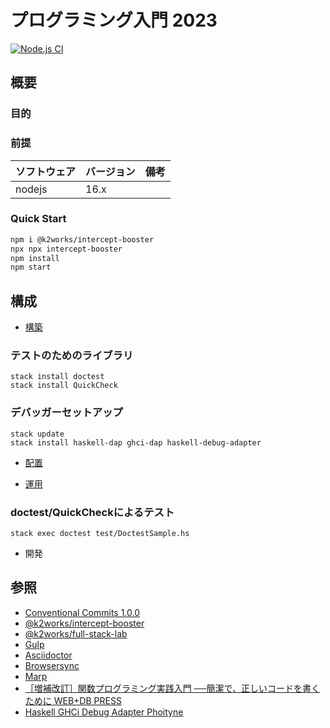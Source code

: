 # プログラミング入門 2023

[![Node.js CI](https://github.com/k2works/programing_introduce_2023/actions/workflows/node.js.yml/badge.svg)](https://github.com/k2works/programing_introduce_2023/actions/workflows/node.js.yml)

## 概要

### 目的

### 前提

| ソフトウェア | バージョン | 備考 |
| :----------- | :--------- | :--- |
| nodejs       | 16.x       |      |

### Quick Start

```bash
npm i @k2works/intercept-booster
npx npx intercept-booster
npm install
npm start
```
## 構成

- [構築](./docs/build.adoc)

### テストのためのライブラリ

```
stack install doctest
stack install QuickCheck
```

### デバッガーセットアップ

```
stack update
stack install haskell-dap ghci-dap haskell-debug-adapter
```

- [配置](./docs/ship.adoc)

- [運用](./docs/run.adoc)

### doctest/QuickCheckによるテスト

```
stack exec doctest test/DoctestSample.hs
```

- 開発

## 参照

- [Conventional Commits 1.0.0](https://www.conventionalcommits.org/ja/v1.0.0/)
- [@k2works/intercept-booster](https://www.npmjs.com/package/@k2works/intercept-booster)
- [@k2works/full-stack-lab](https://www.npmjs.com/package/@k2works/full-stack-lab)
- [Gulp](https://gulpjs.com/docs/en/getting-started/quick-start)
- [Asciidoctor](https://asciidoctor.org/)
- [Browsersync](https://browsersync.io/)
- [Marp](https://marp.app/)
- [［増補改訂］関数プログラミング実践入門 ──簡潔で、正しいコードを書くために WEB+DB PRESS](https://www.amazon.co.jp/%EF%BC%BB%E5%A2%97%E8%A3%9C%E6%94%B9%E8%A8%82%EF%BC%BD%E9%96%A2%E6%95%B0%E3%83%97%E3%83%AD%E3%82%B0%E3%83%A9%E3%83%9F%E3%83%B3%E3%82%B0%E5%AE%9F%E8%B7%B5%E5%85%A5%E9%96%80-%E2%94%80%E2%94%80%E7%B0%A1%E6%BD%94%E3%81%A7%E3%80%81%E6%AD%A3%E3%81%97%E3%81%84%E3%82%B3%E3%83%BC%E3%83%89%E3%82%92%E6%9B%B8%E3%81%8F%E3%81%9F%E3%82%81%E3%81%AB-WEB-PRESS-plus-ebook/dp/B07JGP7RGR/ref=sr_1_1?adgrpid=119949147358&hvadid=649078768014&hvdev=c&hvqmt=e&hvtargid=kwd-334292588801&hydadcr=27266_14653489&jp-ad-ap=0&keywords=%E9%96%A2%E6%95%B0%E3%83%97%E3%83%AD%E3%82%B0%E3%83%A9%E3%83%9F%E3%83%B3%E3%82%B0%E5%AE%9F%E8%B7%B5%E5%85%A5%E9%96%80&qid=1679974098&sr=8-1)
- [Haskell GHCi Debug Adapter Phoityne](https://marketplace.visualstudio.com/items?itemName=phoityne.phoityne-vscode)